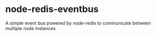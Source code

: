 # node-redis-eventbus
A simple event bus powered by node-redis to communicate between multiple node instances
